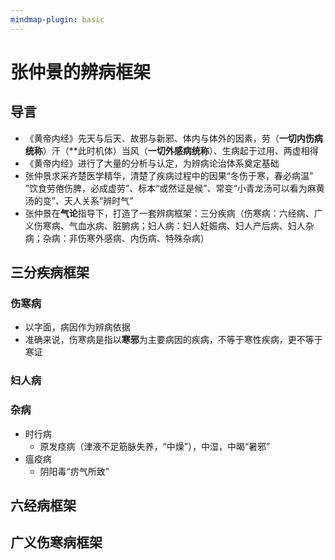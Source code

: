 ```yaml
---
mindmap-plugin: basic
---
```


# 张仲景的辨病框架

## 导言
- 《黄帝内经》先天与后天、故邪与新邪、体内与体外的因素，劳（**一切内伤病统称**）汗（**此时机体）当风（**一切外感病统称**）、生病起于过用、两虚相得
- 《黄帝内经》进行了大量的分析与认定，为辨病论治体系奠定基础
- 张仲景求采齐楚医学精华，清楚了疾病过程中的因果“冬伤于寒，春必病温” ”饮食劳倦伤脾，必成虚劳”、标本“或然证是候”、常变“小青龙汤可以看为麻黄汤的变”、天人关系“辨时气”
- 张仲景在**气论**指导下，打造了一套辨病框架：三分疾病（伤寒病：六经病、广义伤寒病、气血水病、脏腑病；妇人病：妇人妊娠病、妇人产后病、妇人杂病；杂病：非伤寒外感病、内伤病、特殊杂病）

## 三分疾病框架
### 伤寒病
   - 以字面，病因作为辨病依据
   - 准确来说，伤寒病是指以**寒邪**为主要病因的疾病，不等于寒性疾病，更不等于寒证
### 妇人病
### 杂病
   - 时行病
      - 原发痉病（津液不足筋脉失养，“中燥”），中湿，中暍“暑邪”
   - 瘟疫病
      - 阴阳毒“疠气所致”

## 六经病框架

## 广义伤寒病框架